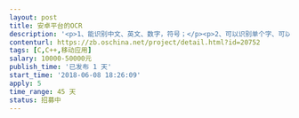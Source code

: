 ```yaml
---                
layout: post       
title: 安卓平台的OCR           
description: '<p>1、能识别中文、英文、数字，符号；</p><p>2、可以识别单个字、可以识别词语、可以识别句子、可以识别整页；</p><p>3、识别后转换为文本，可以另存；</p><p>4、识别后朗读出来；</p><p>5、识别过程需要多线程；</p><p>6、识别精度95%以上。</p>'     
contenturl: https://zb.oschina.net/project/detail.html?id=20752      
tags: [C,C++,移动应用]            
salary: 10000-50000元          
publish_time: '已发布 1 天'         
start_time: '2018-06-08 18:26:09'           
apply: 5                   
time_range: 45 天              
status: 招募中                  
---                 
```


